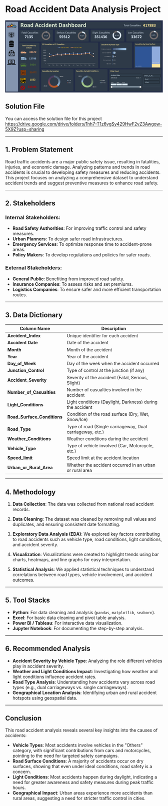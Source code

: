 # Road Accident Data Analysis Project
![Dashboard Preview](Dashboard.jpg)
## Solution File

You can access the solution file for this project https://drive.google.com/drive/folders/1hh7-T1z6vgSy429HwF2vZ3Awgow-5X9Z?usp=sharing 

---

## 1. Problem Statement

Road traffic accidents are a major public safety issue, resulting in fatalities, injuries, and economic damage. Analyzing patterns and trends in road accidents is crucial to developing safety measures and reducing accidents. This project focuses on analyzing a comprehensive dataset to understand accident trends and suggest preventive measures to enhance road safety.

---

## 2. Stakeholders

### Internal Stakeholders:
- **Road Safety Authorities**: For improving traffic control and safety measures.
- **Urban Planners**: To design safer road infrastructures.
- **Emergency Services**: To optimize response time to accident-prone areas.
- **Policy Makers**: To develop regulations and policies for safer roads.

### External Stakeholders:
- **General Public**: Benefiting from improved road safety.
- **Insurance Companies**: To assess risks and set premiums.
- **Logistics Companies**: To ensure safer and more efficient transportation routes.

---

## 3. Data Dictionary

| Column Name                 | Description                                                            |
|-----------------------------|------------------------------------------------------------------------|
| **Accident_Index**           | Unique identifier for each accident                                    |
| **Accident Date**            | Date of the accident                                                   |
| **Month**                    | Month of the accident                                                  |
| **Year**                     | Year of the accident                                                   |
| **Day_of_Week**              | Day of the week when the accident occurred                             |
| **Junction_Control**         | Type of control at the junction (if any)                               |
| **Accident_Severity**        | Severity of the accident (Fatal, Serious, Slight)                      |
| **Number_of_Casualties**     | Number of casualties involved in the accident                          |
| **Light_Conditions**         | Light conditions (Daylight, Darkness) during the accident              |
| **Road_Surface_Conditions**  | Condition of the road surface (Dry, Wet, Snow/Ice)                     |
| **Road_Type**                | Type of road (Single carriageway, Dual carriageway, etc.)              |
| **Weather_Conditions**       | Weather conditions during the accident                                 |
| **Vehicle_Type**             | Type of vehicle involved (Car, Motorcycle, etc.)                       |
| **Speed_limit**              | Speed limit at the accident location                                   |
| **Urban_or_Rural_Area**      | Whether the accident occurred in an urban or rural area                |

---

## 4. Methodology

1. **Data Collection**: The data was collected from national road accident records.
   
2. **Data Cleaning**: The dataset was cleaned by removing null values and duplicates, and ensuring consistent date formatting.

3. **Exploratory Data Analysis (EDA)**: We explored key factors contributing to road accidents such as vehicle type, road conditions, light conditions, and accident severity.

4. **Visualization**: Visualizations were created to highlight trends using bar charts, heatmaps, and line graphs for easy interpretation.

5. **Statistical Analysis**: We applied statistical techniques to understand correlations between road types, vehicle involvement, and accident outcomes.

---

## 5. Tool Stacks

- **Python**: For data cleaning and analysis (`pandas`, `matplotlib`, `seaborn`).
- **Excel**: For basic data cleaning and pivot table analysis.
- **Power BI / Tableau**: For interactive data visualization.
- **Jupyter Notebook**: For documenting the step-by-step analysis.

---

## 6. Recommended Analysis

- **Accident Severity by Vehicle Type**: Analyzing the role different vehicles play in accident severity.
- **Weather and Light Conditions Impact**: Investigating how weather and light conditions influence accident rates.
- **Road Type Analysis**: Understanding how accidents vary across road types (e.g., dual carriageways vs. single carriageways).
- **Geographical Location Analysis**: Identifying urban and rural accident hotspots using geospatial data.

---

## Conclusion

This road accident analysis reveals several key insights into the causes of accidents:

- **Vehicle Types**: Most accidents involve vehicles in the "Others" category, with significant contributions from cars and motorcycles, pointing to the need for targeted safety campaigns.
- **Road Surface Conditions**: A majority of accidents occur on dry surfaces, showing that even under ideal conditions, road safety is a concern.
- **Light Conditions**: Most accidents happen during daylight, indicating a need for greater awareness and safety measures during peak traffic hours.
- **Geographical Impact**: Urban areas experience more accidents than rural areas, suggesting a need for stricter traffic control in cities.
